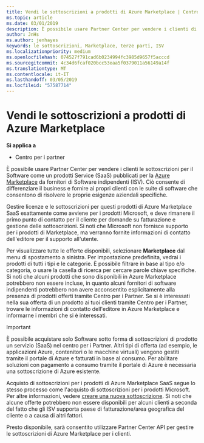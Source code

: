 ```yaml
---
title: Vendi le sottoscrizioni a prodotti di Azure Marketplace | Centro per i partner
ms.topic: article
ms.date: 03/01/2019
description: È possibile usare Partner Center per vendere i clienti di sottoscrizioni per il Software come servizio (SaaS) prodotti pubblicati in Azure Marketplace da fornitori di Software indipendenti (ISV).
author: JnHs
ms.author: jenhayes
keywords: le sottoscrizioni, Marketplace, terze parti, ISV
ms.localizationpriority: medium
ms.openlocfilehash: 074527f791cad6b0234994fc3985d9657f5acccd
ms.sourcegitcommit: 4c34d6fcaf020bcc53eaa5f0379011a56149a14f
ms.translationtype: MT
ms.contentlocale: it-IT
ms.lasthandoff: 03/05/2019
ms.locfileid: "57587714"
---
```

# <a name="sell-subscriptions-to-azure-marketplace-products"></a>Vendi le sottoscrizioni a prodotti di Azure Marketplace

**Si applica a**

-  Centro per i partner


È possibile usare Partner Center per vendere i clienti le sottoscrizioni per il Software come un prodotti Service (SaaS) pubblicati per la [Azure Marketplace](https://azuremarketplace.microsoft.com/marketplace) da fornitori di Software indipendenti (ISV). Ciò consente di differenziare il business e fornire ai propri clienti con le suite di software che consentono di risolvere le proprie esigenze aziendali specifiche. 

Gestire licenze e le sottoscrizioni per questi prodotti di Azure Marketplace SaaS esattamente come avviene per i prodotti Microsoft, e deve rimanere il primo punto di contatto per il cliente per domande su fatturazione e gestione delle sottoscrizioni. Si noti che Microsoft non fornisce supporto per i prodotti di Marketplace, ma verranno fornite informazioni di contatto dell'editore per il supporto all'utente.

Per visualizzare tutte le offerte disponibili, selezionare **Marketplace** dal menu di spostamento a sinistra. Per impostazione predefinita, vedrai i prodotti di tutti i tipi e le categorie. È possibile filtrare in base al tipo e/o categoria, o usare la casella di ricerca per cercare parole chiave specifiche. Si noti che alcuni prodotti che sono disponibili in Azure Marketplace potrebbero non essere incluse, in quanto alcuni fornitori di software indipendenti potrebbero non avere acconsentito esplicitamente alla presenza di prodotti offerti tramite Centro per i Partner. Se si è interessati nella sua offerta di un prodotto ai tuoi clienti tramite Centro per i Partner, trovare le informazioni di contatto dell'editore in Azure Marketplace e informarne i membri che si è interessati.

> [!IMPORTANT]
> È possibile acquistare solo Software sotto forma di sottoscrizioni di prodotto un servizio (SaaS) nel centro per i Partner. Altri tipi di offerta (ad esempio, le applicazioni Azure, contenitori o le macchine virtuali) vengono gestiti tramite il portale di Azure e fatturati in base al consumo. Per abilitare soluzioni con pagamento a consumo tramite il portale di Azure è necessaria una sottoscrizione di Azure esistente.

Acquisto di sottoscrizioni per i prodotti di Azure Marketplace SaaS segue lo stesso processo come l'acquisto di sottoscrizioni per i prodotti Microsoft. Per altre informazioni, vedere [creare una nuova sottoscrizione](create-a-new-subscription.md). Si noti che alcune offerte potrebbero non essere disponibili per alcuni clienti a seconda del fatto che gli ISV supporta paese di fatturazione/area geografica del cliente o a causa di altri fattori.

Presto disponibile, sarà consentito utilizzare Partner Center API per gestire le sottoscrizioni di Azure Marketplace per i clienti. 

